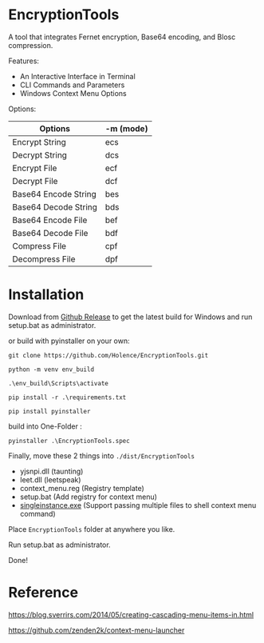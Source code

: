 # EncryptionTools

A tool that integrates Fernet encryption, Base64 encoding, and Blosc compression.

Features:

- An Interactive Interface in Terminal
- CLI Commands and Parameters
- Windows Context Menu Options

Options:

| Options              | -m (mode) |
| -------------------- | --------- |
| Encrypt String       | ecs       |
| Decrypt String       | dcs       |
| Encrypt File         | ecf       |
| Decrypt File         | dcf       |
| Base64 Encode String | bes       |
| Base64 Decode String | bds       |
| Base64 Encode File   | bef       |
| Base64 Decode File   | bdf       |
| Compress File        | cpf       |
| Decompress File      | dpf       |

# Installation

Download from [Github Release](https://github.com/Holence/EncryptionTools/releases) to get the latest build for Windows and run setup.bat as administrator.

or build with pyinstaller on your own:

`git clone https://github.com/Holence/EncryptionTools.git`

`python -m venv env_build`

`.\env_build\Scripts\activate`

`pip install -r .\requirements.txt`

`pip install pyinstaller`

build into One-Folder :

`pyinstaller .\EncryptionTools.spec`

Finally, move these 2 things into `./dist/EncryptionTools`

- yjsnpi.dll (taunting)
- leet.dll (leetspeak)
- context_menu.reg (Registry template)
- setup.bat (Add registry for context menu)
- [singleinstance.exe](https://github.com/zenden2k/context-menu-launcher/releases) (Support passing multiple files to shell context menu command)

Place `EncryptionTools` folder at anywhere you like.

Run setup.bat as administrator.

Done!

# Reference

<https://blog.sverrirs.com/2014/05/creating-cascading-menu-items-in.html>

<https://github.com/zenden2k/context-menu-launcher>

